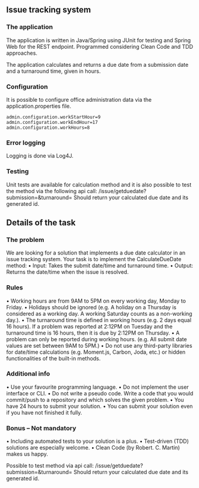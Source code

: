 ## Issue tracking system

### The application
The application is written in Java/Spring using JUnit for testing and Spring Web for the REST endpoint. Programmed considering Clean Code and TDD approaches.

The application calculates and returns a due date from a submission date and a turnaround time, given in hours.

### Configuration
It is possible to configure office administration data via the application.properties file.

```
admin.configuration.workStartHour=9
admin.configuration.workEndHour=17
admin.configuration.workHours=8

```

### Error logging
Logging is done via Log4J. 

### Testing
Unit tests are available for calculation method and it is also possible to test the method via the following api call:
/issue/getduedate?submission=<yyyy-MM-dd HH:mm:ss>&turnaround=<long>
Should return your calculated due date and its generated id.

## Details of the task

### The problem
We are looking for a solution that implements a due date calculator in an issue
tracking system. Your task is to implement the CalculateDueDate method:
• Input: Takes the submit date/time and turnaround time.
• Output: Returns the date/time when the issue is resolved.

### Rules
• Working hours are from 9AM to 5PM on every working day, Monday to Friday.
• Holidays should be ignored (e.g. A holiday on a Thursday is considered as a
working day. A working Saturday counts as a non-working day.).
• The turnaround time is defined in working hours (e.g. 2 days equal 16 hours).
If a problem was reported at 2:12PM on Tuesday and the turnaround time is
16 hours, then it is due by 2:12PM on Thursday.
• A problem can only be reported during working hours. (e.g. All submit date
values are set between 9AM to 5PM.)
• Do not use any third-party libraries for date/time calculations (e.g. Moment.js,
Carbon, Joda, etc.) or hidden functionalities of the built-in methods.

### Additional info
• Use your favourite programming language.
• Do not implement the user interface or CLI.
• Do not write a pseudo code. Write a code that you would commit/push to a
repository and which solves the given problem.
• You have 24 hours to submit your solution.
• You can submit your solution even if you have not finished it fully.
### Bonus – Not mandatory
• Including automated tests to your solution is a plus.
• Test-driven (TDD) solutions are especially welcome.
• Clean Code (by Robert. C. Martin) makes us happy.



 


Possible to test method via api call:
/issue/getduedate?submission=<yyyy-MM-dd HH:mm:ss>&turnaround=<long>
Should return your calculated due date and its generated id.
  
  
  
  

